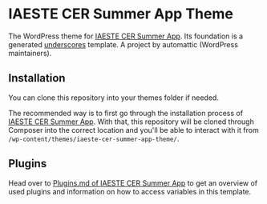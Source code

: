 # IAESTE CER Summer App Theme	
The WordPress theme for [IAESTE CER Summer App](https://github.com/pzoechner/iaeste-cer-summer-app/). Its foundation is a generated [underscores](https://underscores.me/) template. A project by automattic (WordPress maintainers).

## Installation
You can clone this repository into your themes folder if needed.

The recommended way is to first go through the installation process of [IAESTE CER Summer App](https://github.com/pzoechner/iaeste-cer-summer-app/). With that, this repository will be cloned through Composer into the correct location and you'll be able to interact with it from `/wp-content/themes/iaeste-cer-summer-app-theme/`.

## Plugins
Head over to [Plugins.md of IAESTE CER Summer App](https://github.com/pzoechner/iaeste-cer-summer-app/blob/master/PLUGINS.md) to get an overview of used plugins and information on how to access variables in this template.
